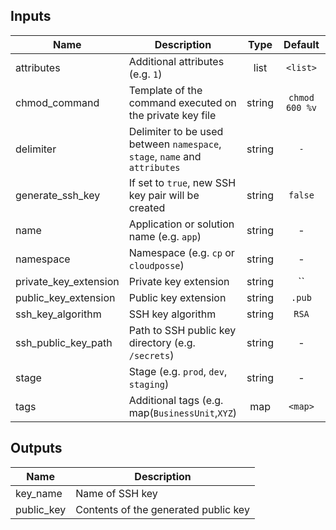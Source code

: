 
## Inputs

| Name | Description | Type | Default | Required |
|------|-------------|:----:|:-----:|:-----:|
| attributes | Additional attributes (e.g. `1`) | list | `<list>` | no |
| chmod_command | Template of the command executed on the private key file | string | `chmod 600 %v` | no |
| delimiter | Delimiter to be used between `namespace`, `stage`, `name` and `attributes` | string | `-` | no |
| generate_ssh_key | If set to `true`, new SSH key pair will be created | string | `false` | no |
| name | Application or solution name (e.g. `app`) | string | - | yes |
| namespace | Namespace (e.g. `cp` or `cloudposse`) | string | - | yes |
| private_key_extension | Private key extension | string | `` | no |
| public_key_extension | Public key extension | string | `.pub` | no |
| ssh_key_algorithm | SSH key algorithm | string | `RSA` | no |
| ssh_public_key_path | Path to SSH public key directory (e.g. `/secrets`) | string | - | yes |
| stage | Stage (e.g. `prod`, `dev`, `staging`) | string | - | yes |
| tags | Additional tags (e.g. map(`BusinessUnit`,`XYZ`) | map | `<map>` | no |

## Outputs

| Name | Description |
|------|-------------|
| key_name | Name of SSH key |
| public_key | Contents of the generated public key |


